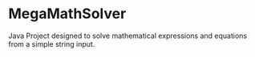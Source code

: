 # MegaMathSolver
Java Project designed to solve mathematical expressions and equations from a simple string input.
